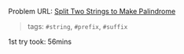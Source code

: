 Problem URL: [Split Two Strings to Make Palindrome](https://leetcode.com/problems/split-two-strings-to-make-palindrome/)

> tags: `#string`, `#prefix`, `#suffix`

1st try took: 56mins